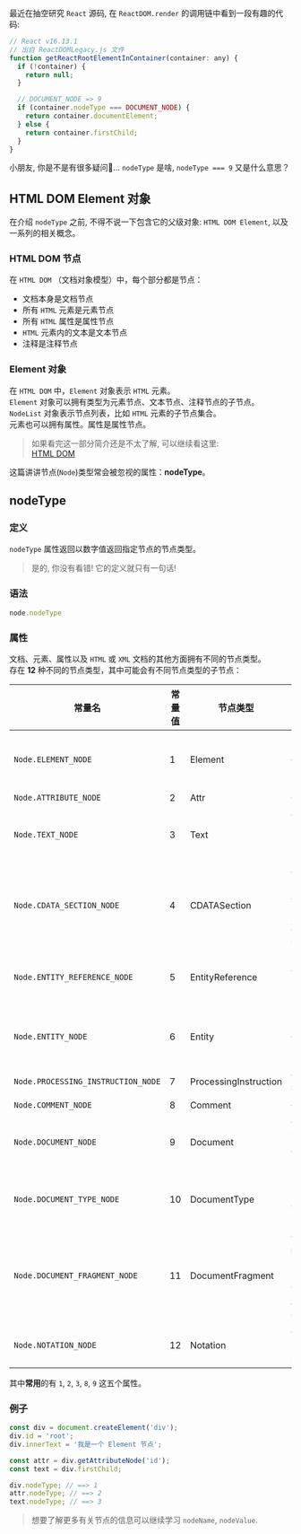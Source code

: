 最近在抽空研究 `React` 源码, 在 `ReactDOM.render` 的调用链中看到一段有趣的代码:
```js
// React v16.13.1
// 出自 ReactDOMLegacy.js 文件
function getReactRootElementInContainer(container: any) {
  if (!container) {
    return null;
  }

  // DOCUMENT_NODE => 9
  if (container.nodeType === DOCUMENT_NODE) {
    return container.documentElement;
  } else {
    return container.firstChild;
  }
}
```

小朋友, 你是不是有很多疑问🤔️... `nodeType` 是啥, `nodeType === 9` 又是什么意思？ 

## HTML DOM Element 对象
在介绍 `nodeType` 之前, 不得不说一下包含它的父级对象: `HTML DOM Element`, 以及一系列的相关概念。

### HTML DOM 节点
在 `HTML DOM` （文档对象模型）中，每个部分都是节点：
- 文档本身是文档节点
- 所有 `HTML` 元素是元素节点
- 所有 `HTML` 属性是属性节点
- `HTML` 元素内的文本是文本节点
- 注释是注释节点

### Element 对象
在 `HTML DOM` 中，`Element` 对象表示 `HTML` 元素。  
`Element` 对象可以拥有类型为元素节点、文本节点、注释节点的子节点。  
`NodeList` 对象表示节点列表，比如 `HTML` 元素的子节点集合。  
元素也可以拥有属性。属性是属性节点。

> 如果看完这一部分简介还是不太了解, 可以继续看这里:  
> [HTML DOM](https://baike.baidu.com/item/HTML%20DOM/4585925)

这篇讲讲节点(`Node`)类型常会被忽视的属性：**nodeType**。

## nodeType
### 定义
`nodeType` 属性返回以数字值返回指定节点的节点类型。

> 是的, 你没有看错! 它的定义就只有一句话!

### 语法
```js
node.nodeType
```

### 属性
文档、元素、属性以及 `HTML` 或 `XML` 文档的其他方面拥有不同的节点类型。  
存在 **12** 种不同的节点类型，其中可能会有不同节点类型的子节点：

常量名 | 常量值 | 节点类型 | 描述 | 子节点
-- | -- | -- | -- | --
`Node.ELEMENT_NODE` | 1 | Element | 代表元素 | Element, Text, Comment, ProcessingInstruction, CDATASection, EntityReference
`Node.ATTRIBUTE_NODE` | 2 | Attr | 代表属性 | Text, EntityReference
`Node.TEXT_NODE` | 3 | Text | 代表元素或属性中的文本内容 | None
`Node.CDATA_SECTION_NODE` | 4 | CDATASection | 代表文档中的 `CDATA` 部分(不会由解析器解析的文本) | None
`Node.ENTITY_REFERENCE_NODE` | 5 | EntityReference | 代表实体引用 | Element, ProcessingInstruction, Comment, Text, CDATASection, EntityReference
`Node.ENTITY_NODE` | 6 | Entity | 代表实体 | Element, ProcessingInstruction, Comment, Text, CDATASection, EntityReference
`Node.PROCESSING_INSTRUCTION_NODE` | 7 | ProcessingInstruction | 代表处理指令 | None
`Node.COMMENT_NODE` | 8 | Comment | 代表注释 | None
`Node.DOCUMENT_NODE` | 9 | Document | 代表整个文档(`DOM` 树的根节点) | Element, ProcessingInstruction, Comment, DocumentType
`Node.DOCUMENT_TYPE_NODE` | 10 | DocumentType | 向为文档定义的实体提供接口 | None
`Node.DOCUMENT_FRAGMENT_NODE` | 11 | DocumentFragment | 代表轻量级的 Document 对象，能够容纳文档的某个部分 | Element, ProcessingInstruction, Comment, Text, CDATASection, EntityReference
`Node.NOTATION_NODE` | 12 | Notation | 代表 `DTD` 中声明的符号 | none

其中**常用**的有 `1`, `2`, `3`, `8`, `9` 这五个属性。

### 例子
```js
const div = document.createElement('div');
div.id = 'root';
div.innerText = '我是一个 Element 节点';

const attr = div.getAttributeNode('id');
const text = div.firstChild;

div.nodeType; // ==> 1
attr.nodeType; // ==> 2
text.nodeType; // ==> 3
```

> 想要了解更多有关节点的信息可以继续学习 `nodeName`, `nodeValue`.
